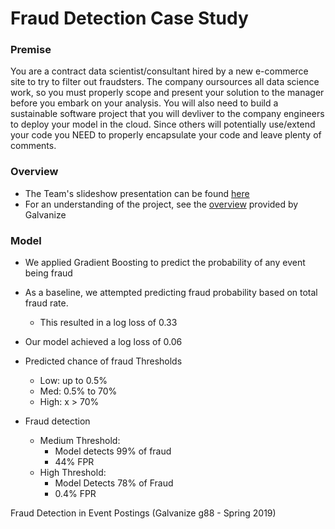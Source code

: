 # Fraud Detection Case Study

### Premise
You are a contract data scientist/consultant hired by a new e-commerce site to try to filter out fraudsters. The company oursources all data science work, so you must properly scope and present your solution to the manager before you embark on your analysis. You will also need to build a sustainable software project that you will devliver to the company engineers to deploy your model in the cloud. Since others will potentially use/extend your code you NEED to properly encapsulate your code and leave plenty of comments.

### Overview
- The Team's slideshow presentation can be found [here](https://docs.google.com/presentation/d/18Cjmb0vYKc3gODhvI9Pd0EpG34irc41pNJ-zUGMSC64/edit?usp=sharing)
- For an understanding of the project, see the [overview](https://github.com/gumdropsteve/fraud_detection_case_study/blob/master/overview_from_gschool.md) provided by Galvanize

### Model
- We applied Gradient Boosting to predict the probability of any event being fraud
- As a baseline, we attempted predicting fraud probability based on  total fraud rate.  
  - This resulted in a log loss of 0.33 
- Our model  achieved a log loss of 0.06

- Predicted chance of fraud Thresholds
  - Low: up to 0.5% 
  - Med: 0.5% to 70% 
  - High: x > 70%
- Fraud detection
  - Medium Threshold:
    - Model detects 99% of fraud
    - 44% FPR
  - High Threshold:
    - Model Detects 78% of Fraud
    - 0.4% FPR




Fraud Detection in Event Postings (Galvanize g88 - Spring 2019)
